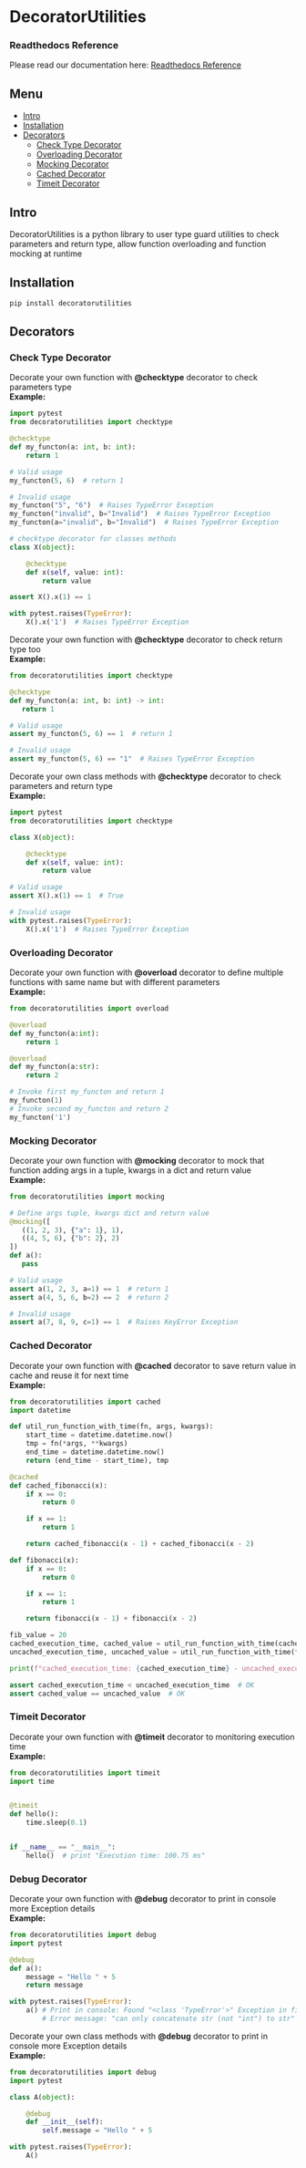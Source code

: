 # DecoratorUtilities

### Readthedocs Reference

Please read our documentation here: [Readthedocs Reference](https://decoratorutilities.readthedocs.io/en/dev/)

## Menu

- [Intro](#intro)
- [Installation](#installation)
- [Decorators](#decorators)
    - [Check Type Decorator](#check_type_decorator)
    - [Overloading Decorator](#overloading_decorator)
    - [Mocking Decorator](#mocking-decorator)
    - [Cached Decorator](#cached-decorator)
    - [Timeit Decorator](#timeit-decorator)

## Intro
DecoratorUtilities is a python library to user type guard utilities 
to check parameters and return type, allow function overloading 
and function mocking at runtime

## Installation

```bash
pip install decoratorutilities
```

## Decorators

### Check Type Decorator

Decorate your own function with **@checktype** decorator to check parameters type  
**Example:**

```python
import pytest
from decoratorutilities import checktype

@checktype
def my_functon(a: int, b: int):
    return 1

# Valid usage
my_functon(5, 6)  # return 1

# Invalid usage
my_functon("5", "6")  # Raises TypeError Exception
my_functon("invalid", b="Invalid")  # Raises TypeError Exception
my_functon(a="invalid", b="Invalid")  # Raises TypeError Exception

# checktype decorator for classes methods
class X(object):

    @checktype
    def x(self, value: int):
        return value

assert X().x(1) == 1

with pytest.raises(TypeError):
    X().x('1')  # Raises TypeError Exception
```

Decorate your own function with **@checktype** decorator to check return type too  
**Example:**

```python
from decoratorutilities import checktype

@checktype
def my_functon(a: int, b: int) -> int:
   return 1

# Valid usage
assert my_functon(5, 6) == 1  # return 1

# Invalid usage
assert my_functon(5, 6) == "1"  # Raises TypeError Exception
```

Decorate your own class methods with **@checktype** decorator to check parameters and return type  
**Example:**

```python
import pytest
from decoratorutilities import checktype

class X(object):

    @checktype
    def x(self, value: int):
        return value

# Valid usage
assert X().x(1) == 1  # True  

# Invalid usage
with pytest.raises(TypeError):
    X().x('1')  # Raises TypeError Exception
```

### Overloading Decorator

Decorate your own function with **@overload** decorator to define multiple functions with same name but with different parameters  
**Example:**

```python
from decoratorutilities import overload

@overload
def my_functon(a:int):
    return 1

@overload
def my_functon(a:str):
    return 2

# Invoke first my_functon and return 1
my_functon(1)
# Invoke second my_functon and return 2
my_functon('1')
```

### Mocking Decorator

Decorate your own function with **@mocking** decorator to mock that function adding args in a tuple, kwargs in a dict and return value  
**Example:**

```python
from decoratorutilities import mocking

# Define args tuple, kwargs dict and return value
@mocking([
   ((1, 2, 3), {"a": 1}, 1),
   ((4, 5, 6), {"b": 2}, 2)
])
def a():
   pass

# Valid usage
assert a(1, 2, 3, a=1) == 1  # return 1
assert a(4, 5, 6, b=2) == 2  # return 2

# Invalid usage
assert a(7, 8, 9, c=1) == 1  # Raises KeyError Exception
```

### Cached Decorator

Decorate your own function with **@cached** decorator to save return value in cache and reuse it for next time  
**Example:**

```python
from decoratorutilities import cached
import datetime

def util_run_function_with_time(fn, args, kwargs):
    start_time = datetime.datetime.now()
    tmp = fn(*args, **kwargs)
    end_time = datetime.datetime.now()
    return (end_time - start_time), tmp

@cached
def cached_fibonacci(x):
    if x == 0:
        return 0

    if x == 1:
        return 1

    return cached_fibonacci(x - 1) + cached_fibonacci(x - 2)

def fibonacci(x):
    if x == 0:
        return 0

    if x == 1:
        return 1

    return fibonacci(x - 1) + fibonacci(x - 2)

fib_value = 20
cached_execution_time, cached_value = util_run_function_with_time(cached_fibonacci, (fib_value, ), {})  # Return execution time and value for cached function
uncached_execution_time, uncached_value = util_run_function_with_time(fibonacci, (fib_value, ), {})  # Return execution time and value for uncached function

print(f"cached_execution_time: {cached_execution_time} - uncached_execution_time: {uncached_execution_time}")

assert cached_execution_time < uncached_execution_time  # OK
assert cached_value == uncached_value  # OK
```   

### Timeit Decorator

Decorate your own function with **@timeit** decorator to monitoring execution time  
**Example:**

```python
from decoratorutilities import timeit
import time


@timeit
def hello():
    time.sleep(0.1)


if __name__ == "__main__":
    hello()  # print "Execution time: 100.75 ms"
```


### Debug Decorator

Decorate your own function with **@debug** decorator to print in console more Exception details  
**Example:**

```python
from decoratorutilities import debug
import pytest

@debug
def a():
    message = "Hello " + 5
    return message

with pytest.raises(TypeError):
    a() # Print in console: Found "<class 'TypeError'>" Exception in file "('../tests', 'test_debug.py')" on line "9"
        # Error message: "can only concatenate str (not "int") to str"
```

Decorate your own class methods with **@debug** decorator to print in console more Exception details  
**Example:**

```python
from decoratorutilities import debug
import pytest

class A(object):

    @debug
    def __init__(self):
        self.message = "Hello " + 5

with pytest.raises(TypeError):
    A()
```